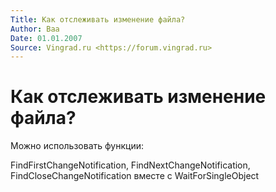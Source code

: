 ```yaml
---
Title: Как отслеживать изменение файла?
Author: Baa
Date: 01.01.2007
Source: Vingrad.ru <https://forum.vingrad.ru>
---
```



Как отслеживать изменение файла?
================================

Можно использовать функции:

FindFirstChangeNotification, FindNextChangeNotification,
FindCloseChangeNotification вместе с WaitForSingleObject

